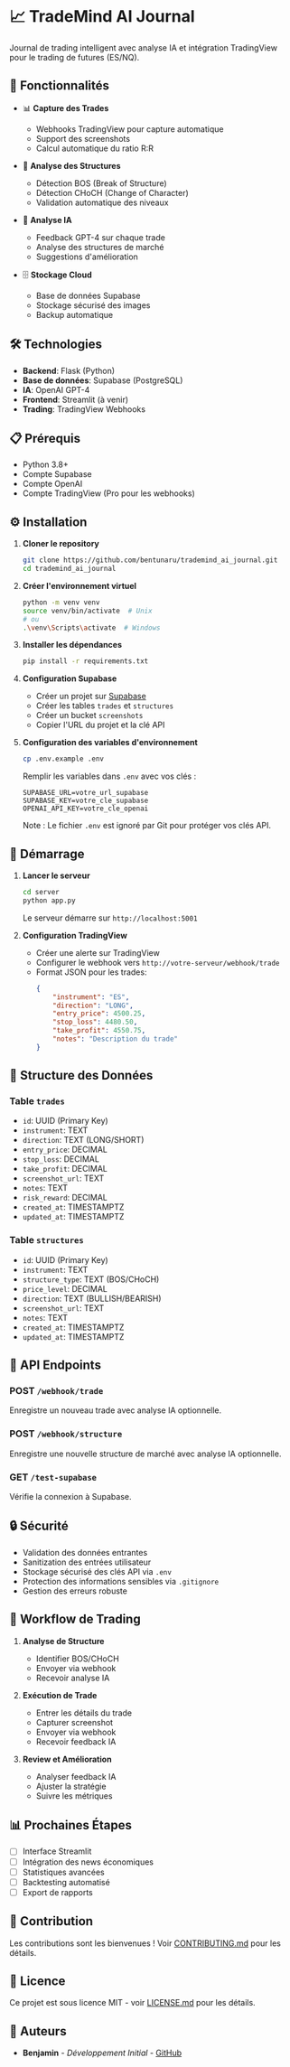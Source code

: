 # 📈 TradeMind AI Journal

Journal de trading intelligent avec analyse IA et intégration TradingView pour le trading de futures (ES/NQ).

## 🌟 Fonctionnalités

- 📊 **Capture des Trades**
  - Webhooks TradingView pour capture automatique
  - Support des screenshots
  - Calcul automatique du ratio R:R

- 🎯 **Analyse des Structures**
  - Détection BOS (Break of Structure)
  - Détection CHoCH (Change of Character)
  - Validation automatique des niveaux

- 🤖 **Analyse IA**
  - Feedback GPT-4 sur chaque trade
  - Analyse des structures de marché
  - Suggestions d'amélioration

- 🗄️ **Stockage Cloud**
  - Base de données Supabase
  - Stockage sécurisé des images
  - Backup automatique

## 🛠️ Technologies

- **Backend**: Flask (Python)
- **Base de données**: Supabase (PostgreSQL)
- **IA**: OpenAI GPT-4
- **Frontend**: Streamlit (à venir)
- **Trading**: TradingView Webhooks

## 📋 Prérequis

- Python 3.8+
- Compte Supabase
- Compte OpenAI
- Compte TradingView (Pro pour les webhooks)

## ⚙️ Installation

1. **Cloner le repository**
   ```bash
   git clone https://github.com/bentunaru/trademind_ai_journal.git
   cd trademind_ai_journal
   ```

2. **Créer l'environnement virtuel**
   ```bash
   python -m venv venv
   source venv/bin/activate  # Unix
   # ou
   .\venv\Scripts\activate  # Windows
   ```

3. **Installer les dépendances**
   ```bash
   pip install -r requirements.txt
   ```

4. **Configuration Supabase**
   - Créer un projet sur [Supabase](https://app.supabase.com)
   - Créer les tables `trades` et `structures`
   - Créer un bucket `screenshots`
   - Copier l'URL du projet et la clé API

5. **Configuration des variables d'environnement**
   ```bash
   cp .env.example .env
   ```
   Remplir les variables dans `.env` avec vos clés :
   ```
   SUPABASE_URL=votre_url_supabase
   SUPABASE_KEY=votre_cle_supabase
   OPENAI_API_KEY=votre_cle_openai
   ```
   Note : Le fichier `.env` est ignoré par Git pour protéger vos clés API.

## 🚀 Démarrage

1. **Lancer le serveur**
   ```bash
   cd server
   python app.py
   ```
   Le serveur démarre sur `http://localhost:5001`

2. **Configuration TradingView**
   - Créer une alerte sur TradingView
   - Configurer le webhook vers `http://votre-serveur/webhook/trade`
   - Format JSON pour les trades:
     ```json
     {
         "instrument": "ES",
         "direction": "LONG",
         "entry_price": 4500.25,
         "stop_loss": 4480.50,
         "take_profit": 4550.75,
         "notes": "Description du trade"
     }
     ```

## 📝 Structure des Données

### Table `trades`
- `id`: UUID (Primary Key)
- `instrument`: TEXT
- `direction`: TEXT (LONG/SHORT)
- `entry_price`: DECIMAL
- `stop_loss`: DECIMAL
- `take_profit`: DECIMAL
- `screenshot_url`: TEXT
- `notes`: TEXT
- `risk_reward`: DECIMAL
- `created_at`: TIMESTAMPTZ
- `updated_at`: TIMESTAMPTZ

### Table `structures`
- `id`: UUID (Primary Key)
- `instrument`: TEXT
- `structure_type`: TEXT (BOS/CHoCH)
- `price_level`: DECIMAL
- `direction`: TEXT (BULLISH/BEARISH)
- `screenshot_url`: TEXT
- `notes`: TEXT
- `created_at`: TIMESTAMPTZ
- `updated_at`: TIMESTAMPTZ

## 📡 API Endpoints

### POST `/webhook/trade`
Enregistre un nouveau trade avec analyse IA optionnelle.

### POST `/webhook/structure`
Enregistre une nouvelle structure de marché avec analyse IA optionnelle.

### GET `/test-supabase`
Vérifie la connexion à Supabase.

## 🔒 Sécurité

- Validation des données entrantes
- Sanitization des entrées utilisateur
- Stockage sécurisé des clés API via `.env`
- Protection des informations sensibles via `.gitignore`
- Gestion des erreurs robuste

## 🔄 Workflow de Trading

1. **Analyse de Structure**
   - Identifier BOS/CHoCH
   - Envoyer via webhook
   - Recevoir analyse IA

2. **Exécution de Trade**
   - Entrer les détails du trade
   - Capturer screenshot
   - Envoyer via webhook
   - Recevoir feedback IA

3. **Review et Amélioration**
   - Analyser feedback IA
   - Ajuster la stratégie
   - Suivre les métriques

## 📊 Prochaines Étapes

- [ ] Interface Streamlit
- [ ] Intégration des news économiques
- [ ] Statistiques avancées
- [ ] Backtesting automatisé
- [ ] Export de rapports

## 🤝 Contribution

Les contributions sont les bienvenues ! Voir [CONTRIBUTING.md](CONTRIBUTING.md) pour les détails.

## 📄 Licence

Ce projet est sous licence MIT - voir [LICENSE.md](LICENSE.md) pour les détails.

## 👥 Auteurs

- **Benjamin** - *Développement Initial* - [GitHub](https://github.com/bentunaru)
